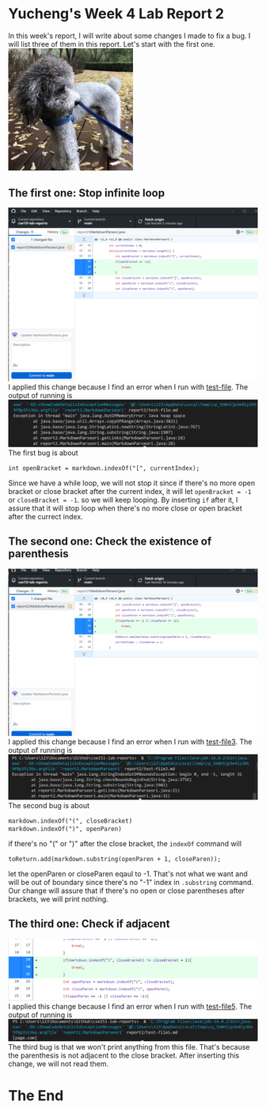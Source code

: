 # Yucheng's Week 4 Lab Report 2
In this week's report, I will write about some changes I made to fix a bug. I will list three of them in this report. Let's start with the first one.
<img src="dou.PNG" width="50%"></img>
## The first one: Stop infinite loop
![change](change1.PNG)
I applied this change because I find an error when I run with [test-file](test-file.md). The output of running is ![error1](error1.PNG)
The first bug is about 
```
int openBracket = markdown.indexOf("[", currentIndex);
```
Since we have a while loop, we will not stop it since if there's no more open bracket or close bracket after the current index, it will let `openBracket = -1` or `closeBracket = -1`. so we will keep looping. By inserting `if` after it, I assure that it will stop loop when there's no more close or open bracket after the currect index.
## The second one: Check the existence of parenthesis
![change](change2.PNG)
I applied this change because I find an error when I run with [test-file3](test-file3.md). The output of running is ![error2](error2.PNG)
The second bug is about
```
markdown.indexOf("(", closeBracket)
markdown.indexOf(")", openParen)
```
if there's no "(" or ")" after the close bracket, the `indexOf` command will 
```
toReturn.add(markdown.substring(openParen + 1, closeParen));
```
let the openParen or closeParen eqaul to -1. That's not what we want and will be out of boundary since there's no "-1" index in `.substring` command. Our change will assure that if there's no open or close parentheses after brackets, we will print nothing.
## The third one: Check if adjacent
![change](change3.PNG)
I applied this change because I find an error when I run with [test-file5](test-file5.md). The output of running is ![error3](error3.PNG)
The third bug is that we won't print anything from this file. That's because the parenthesis is not adjacent to the close bracket. After inserting this change, we will not read them.
# The End